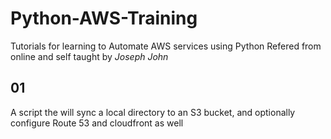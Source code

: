 # Python-AWS-Training
Tutorials for learning to Automate AWS services using Python
Refered from online and self taught by *Joseph John*

## 01 
A script the will sync a local directory to an S3 bucket, and optionally configure Route 53 and cloudfront as well
